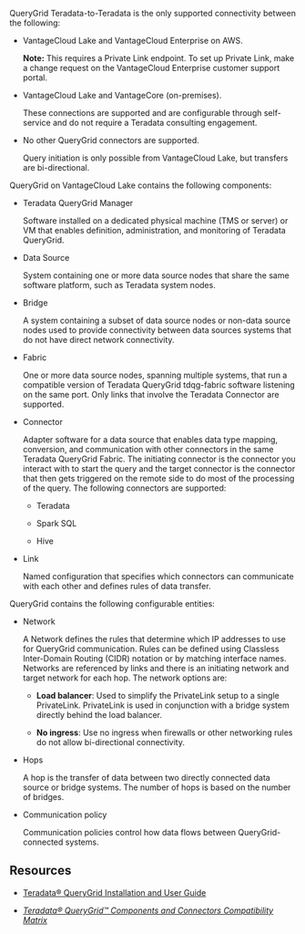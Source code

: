 
QueryGrid Teradata-to-Teradata is the only supported connectivity between the following:

-   VantageCloud Lake and VantageCloud Enterprise on AWS.

    **Note:** This requires a Private Link endpoint. To set up Private Link, make a change request on the VantageCloud Enterprise customer support portal.

-   VantageCloud Lake and VantageCore (on-premises).

    These connections are supported and are configurable through self-service and do not require a Teradata consulting engagement.

-   No other QueryGrid connectors are supported.

    Query initiation is only possible from VantageCloud Lake, but transfers are bi-directional.


QueryGrid on VantageCloud Lake contains the following components:

-   Teradata QueryGrid Manager

    Software installed on a dedicated physical machine (TMS or server) or VM that enables definition, administration, and monitoring of Teradata QueryGrid.

-   Data Source

    System containing one or more data source nodes that share the same software platform, such as Teradata system nodes.

-   Bridge

    A system containing a subset of data source nodes or non-data source nodes used to provide connectivity between data sources systems that do not have direct network connectivity.

-   Fabric

    One or more data source nodes, spanning multiple systems, that run a compatible version of Teradata QueryGrid tdqg-fabric software listening on the same port. Only links that involve the Teradata Connector are supported.

-   Connector

    Adapter software for a data source that enables data type mapping, conversion, and communication with other connectors in the same Teradata QueryGrid Fabric. The initiating connector is the connector you interact with to start the query and the target connector is the connector that then gets triggered on the remote side to do most of the processing of the query. The following connectors are supported:

    -   Teradata

    -   Spark SQL

    -   Hive

-   Link

    Named configuration that specifies which connectors can communicate with each other and defines rules of data transfer.


QueryGrid contains the following configurable entities:

-   Network

    A Network defines the rules that determine which IP addresses to use for QueryGrid communication. Rules can be defined using Classless Inter-Domain Routing (CIDR) notation or by matching interface names. Networks are referenced by links and there is an initiating network and target network for each hop. The network options are:

    -   **Load balancer**: Used to simplify the PrivateLink setup to a single PrivateLink. PrivateLink is used in conjunction with a bridge system directly behind the load balancer.

    -   **No ingress**: Use no ingress when firewalls or other networking rules do not allow bi-directional connectivity.

-   Hops

    A hop is the transfer of data between two directly connected data source or bridge systems. The number of hops is based on the number of bridges.

-   Communication policy

    Communication policies control how data flows between QueryGrid-connected systems.


## Resources


-   [Teradata® QueryGrid Installation and User Guide](https://docs.teradata.com/search/documents?query=Teradata+QueryGrid+Installation+and+User+Guide&sort=last_update&virtual-field=title_only&content-lang=)

-   [*Teradata® QueryGrid™ Components and Connectors Compatibility Matrix*](https://docs.teradata.com/access/sources/dita/map?dita:mapPath=wue1554808920847.ditamap)


